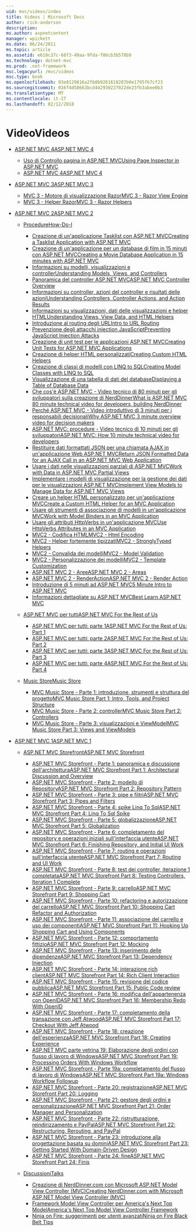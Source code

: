```yaml
---
uid: mvc/videos/index
title: Videos | Microsoft Docs
author: rick-anderson
description: 
ms.author: aspnetcontent
manager: wpickett
ms.date: 06/24/2011
ms.topic: article
ms.assetid: e618c37c-68f3-49aa-9fda-f86cb3b578b9
ms.technology: dotnet-mvc
ms.prod: .net-framework
msc.legacyurl: /mvc/videos
msc.type: book
ms.openlocfilehash: 03e8129816a2fb8b9261618207b0e1795fb7cf23
ms.sourcegitcommit: 016f4d58663bcd442930227022de23fb3abee0b3
ms.translationtype: MT
ms.contentlocale: it-IT
ms.lasthandoff: 02/12/2018
---
```

<a name="videos"></a><span data-ttu-id="88ac3-102">Video</span><span class="sxs-lookup"><span data-stu-id="88ac3-102">Videos</span></span>
====================
- [<span data-ttu-id="88ac3-103">ASP.NET MVC 4</span><span class="sxs-lookup"><span data-stu-id="88ac3-103">ASP.NET MVC 4</span></span>](mvc-4/index.md)

    - [<span data-ttu-id="88ac3-104">Uso di Controllo pagina in ASP.NET MVC</span><span class="sxs-lookup"><span data-stu-id="88ac3-104">Using Page Inspector in ASP.NET MVC</span></span>](mvc-4/using-page-inspector-in-aspnet-mvc.md)
    - [<span data-ttu-id="88ac3-105">ASP.NET MVC 4</span><span class="sxs-lookup"><span data-stu-id="88ac3-105">ASP.NET MVC 4</span></span>](mvc-4/aspnet-mvc-4.md)
- [<span data-ttu-id="88ac3-106">ASP.NET MVC 3</span><span class="sxs-lookup"><span data-stu-id="88ac3-106">ASP.NET MVC 3</span></span>](mvc-3/index.md)

    - [<span data-ttu-id="88ac3-107">MVC 3 - Motore di visualizzazione Razor</span><span class="sxs-lookup"><span data-stu-id="88ac3-107">MVC 3 - Razor View Engine</span></span>](mvc-3/mvc-3-razor-view-engine.md)
    - [<span data-ttu-id="88ac3-108">MVC 3 - Helper Razor</span><span class="sxs-lookup"><span data-stu-id="88ac3-108">MVC 3 - Razor Helpers</span></span>](mvc-3/mvc-3-razor-helpers.md)
- [<span data-ttu-id="88ac3-109">ASP.NET MVC 2</span><span class="sxs-lookup"><span data-stu-id="88ac3-109">ASP.NET MVC 2</span></span>](mvc-2/index.md)

    - [<span data-ttu-id="88ac3-110">Procedure</span><span class="sxs-lookup"><span data-stu-id="88ac3-110">How-Do-I</span></span>](mvc-2/how-do-i/index.md)

        - [<span data-ttu-id="88ac3-111">Creazione di un'applicazione Tasklist con ASP.NET MVC</span><span class="sxs-lookup"><span data-stu-id="88ac3-111">Creating a Tasklist Application with ASP.NET MVC</span></span>](mvc-2/how-do-i/creating-a-tasklist-application-with-aspnet-mvc.md)
        - [<span data-ttu-id="88ac3-112">Creazione di un'applicazione per un database di film in 15 minuti con ASP.NET MVC</span><span class="sxs-lookup"><span data-stu-id="88ac3-112">Creating a Movie Database Application in 15 minutes with ASP.NET MVC</span></span>](mvc-2/how-do-i/creating-a-movie-database-application-in-15-minutes-with-aspnet-mvc.md)
        - [<span data-ttu-id="88ac3-113">Informazioni su modelli, visualizzazioni e controller</span><span class="sxs-lookup"><span data-stu-id="88ac3-113">Understanding Models, Views, and Controllers</span></span>](mvc-2/how-do-i/understanding-models-views-and-controllers.md)
        - [<span data-ttu-id="88ac3-114">Panoramica del controller ASP.NET MVC</span><span class="sxs-lookup"><span data-stu-id="88ac3-114">ASP.NET MVC Controller Overview</span></span>](mvc-2/how-do-i/aspnet-mvc-controller-overview.md)
        - [<span data-ttu-id="88ac3-115">Informazioni su controller, azioni del controller e risultati delle azioni</span><span class="sxs-lookup"><span data-stu-id="88ac3-115">Understanding Controllers, Controller Actions, and Action Results</span></span>](mvc-2/how-do-i/understanding-controllers-controller-actions-and-action-results.md)
        - [<span data-ttu-id="88ac3-116">Informazioni su visualizzazioni, dati delle visualizzazioni e helper HTML</span><span class="sxs-lookup"><span data-stu-id="88ac3-116">Understanding Views, View Data, and HTML Helpers</span></span>](mvc-2/how-do-i/understanding-views-view-data-and-html-helpers.md)
        - [<span data-ttu-id="88ac3-117">Introduzione al routing degli URL</span><span class="sxs-lookup"><span data-stu-id="88ac3-117">Intro to URL Routing</span></span>](mvc-2/how-do-i/an-introduction-to-url-routing.md)
        - [<span data-ttu-id="88ac3-118">Prevenzione degli attacchi injection JavaScript</span><span class="sxs-lookup"><span data-stu-id="88ac3-118">Preventing JavaScript Injection Attacks</span></span>](mvc-2/how-do-i/preventing-javascript-injection-attacks.md)
        - [<span data-ttu-id="88ac3-119">Creazione di unit test per le applicazioni ASP.NET MVC</span><span class="sxs-lookup"><span data-stu-id="88ac3-119">Creating Unit Tests for ASP.NET MVC Applications</span></span>](mvc-2/how-do-i/creating-unit-tests-for-aspnet-mvc-applications.md)
        - [<span data-ttu-id="88ac3-120">Creazione di helper HTML personalizzati</span><span class="sxs-lookup"><span data-stu-id="88ac3-120">Creating Custom HTML Helpers</span></span>](mvc-2/how-do-i/creating-custom-html-helpers.md)
        - [<span data-ttu-id="88ac3-121">Creazione di classi di modelli con LINQ to SQL</span><span class="sxs-lookup"><span data-stu-id="88ac3-121">Creating Model Classes with LINQ to SQL</span></span>](mvc-2/how-do-i/creating-model-classes-with-linq-to-sql.md)
        - [<span data-ttu-id="88ac3-122">Visualizzazione di una tabella di dati del database</span><span class="sxs-lookup"><span data-stu-id="88ac3-122">Displaying a Table of Database Data</span></span>](mvc-2/how-do-i/displaying-a-table-of-database-data.md)
        - [<span data-ttu-id="88ac3-123">Che cos'è ASP.NET MVC - Video tecnico di 80 minuti per gli sviluppatori sulla creazione di NerdDinner</span><span class="sxs-lookup"><span data-stu-id="88ac3-123">What is ASP.NET MVC 80 minute technical video for developers, building NerdDinner</span></span>](mvc-2/how-do-i/what-is-aspnet-mvc-80-minute-technical-video-for-developers-building-nerddinner.md)
        - [<span data-ttu-id="88ac3-124">Perché ASP.NET MVC - Video introduttivo di 3 minuti per i responsabili decisionali</span><span class="sxs-lookup"><span data-stu-id="88ac3-124">Why ASP.NET MVC 3 minute overview video for decision makers</span></span>](mvc-2/how-do-i/why-aspnet-mvc-3-minute-overview-video-for-decision-makers.md)
        - [<span data-ttu-id="88ac3-125">ASP.NET MVC: procedure - Video tecnico di 10 minuti per gli sviluppatori</span><span class="sxs-lookup"><span data-stu-id="88ac3-125">ASP.NET MVC: How 10 minute technical video for developers</span></span>](mvc-2/how-do-i/aspnet-mvc-how-10-minute-technical-video-for-developers.md)
        - [<span data-ttu-id="88ac3-126">Restituire dati formattati JSON per una chiamata AJAX in un'applicazione Web ASP.NET MVC</span><span class="sxs-lookup"><span data-stu-id="88ac3-126">Return JSON Formatted Data for an AJAX Call in an ASP.NET MVC Web Application</span></span>](mvc-2/how-do-i/how-do-i-return-json-formatted-data-for-an-ajax-call-in-an-aspnet-mvc-web-application.md)
        - [<span data-ttu-id="88ac3-127">Usare i dati nelle visualizzazioni parziali di ASP.NET MVC</span><span class="sxs-lookup"><span data-stu-id="88ac3-127">Work with Data in ASP.NET MVC Partial Views</span></span>](mvc-2/how-do-i/how-do-i-work-with-data-in-aspnet-mvc-partial-views.md)
        - [<span data-ttu-id="88ac3-128">Implementare i modelli di visualizzazione per la gestione dei dati per le visualizzazioni ASP.NET MVC</span><span class="sxs-lookup"><span data-stu-id="88ac3-128">Implement View Models to Manage Data for ASP.NET MVC Views</span></span>](mvc-2/how-do-i/how-do-i-implement-view-models-to-manage-data-for-aspnet-mvc-views.md)
        - [<span data-ttu-id="88ac3-129">Creare un helper HTML personalizzato per un'applicazione MVC</span><span class="sxs-lookup"><span data-stu-id="88ac3-129">Create a Custom HTML Helper for an MVC Application</span></span>](mvc-2/how-do-i/how-do-i-create-a-custom-html-helper-for-an-mvc-application.md)
        - [<span data-ttu-id="88ac3-130">Usare gli strumenti di associazione di modelli in un'applicazione MVC</span><span class="sxs-lookup"><span data-stu-id="88ac3-130">Work with Model Binders in an MVC Application</span></span>](mvc-2/how-do-i/how-do-i-work-with-model-binders-in-an-mvc-application.md)
        - [<span data-ttu-id="88ac3-131">Usare gli attributi HttpVerbs in un'applicazione MVC</span><span class="sxs-lookup"><span data-stu-id="88ac3-131">Use HttpVerbs Attributes in an MVC Application</span></span>](mvc-2/how-do-i/how-do-i-use-httpverbs-attributes-in-an-mvc-application.md)
        - [<span data-ttu-id="88ac3-132">MVC2 - Codifica HTML</span><span class="sxs-lookup"><span data-stu-id="88ac3-132">MVC2 - Html Encoding</span></span>](mvc-2/how-do-i/mvc2-html-encoding.md)
        - [<span data-ttu-id="88ac3-133">MVC2 - Helper fortemente tipizzati</span><span class="sxs-lookup"><span data-stu-id="88ac3-133">MVC2 - StronglyTyped Helpers</span></span>](mvc-2/how-do-i/mvc2-stronglytyped-helpers.md)
        - [<span data-ttu-id="88ac3-134">MVC2 - Convalida dei modelli</span><span class="sxs-lookup"><span data-stu-id="88ac3-134">MVC2 - Model Validation</span></span>](mvc-2/how-do-i/mvc2-model-validation.md)
        - [<span data-ttu-id="88ac3-135">MVC2 - Personalizzazione dei modelli</span><span class="sxs-lookup"><span data-stu-id="88ac3-135">MVC2 - Template Customization</span></span>](mvc-2/how-do-i/mvc2-template-customization.md)
        - [<span data-ttu-id="88ac3-136">ASP.NET MVC 2 - Aree</span><span class="sxs-lookup"><span data-stu-id="88ac3-136">ASP.NET MVC 2 - Areas</span></span>](mvc-2/how-do-i/aspnet-mvc-2-areas.md)
        - [<span data-ttu-id="88ac3-137">ASP.NET MVC 2 - RenderAction</span><span class="sxs-lookup"><span data-stu-id="88ac3-137">ASP.NET MVC 2 - Render Action</span></span>](mvc-2/how-do-i/aspnet-mvc-2-render-action.md)
        - [<span data-ttu-id="88ac3-138">Introduzione di 5 minuti ad ASP.NET MVC</span><span class="sxs-lookup"><span data-stu-id="88ac3-138">5 Minute Intro to ASP.NET MVC</span></span>](mvc-2/how-do-i/5-minute-introduction-to-aspnet-mvc.md)
        - [<span data-ttu-id="88ac3-139">Informazioni dettagliate su ASP.NET MVC</span><span class="sxs-lookup"><span data-stu-id="88ac3-139">Best Learn ASP.NET MVC</span></span>](mvc-2/how-do-i/how-to-best-learn-asp-net-mvc.md)
    - [<span data-ttu-id="88ac3-140">ASP.NET MVC per tutti</span><span class="sxs-lookup"><span data-stu-id="88ac3-140">ASP.NET MVC For the Rest of Us</span></span>](mvc-2/aspnet-mvc-for-the-rest-of-us/index.md)

        - [<span data-ttu-id="88ac3-141">ASP.NET MVC per tutti: parte 1</span><span class="sxs-lookup"><span data-stu-id="88ac3-141">ASP.NET MVC For the Rest of Us: Part 1</span></span>](mvc-2/aspnet-mvc-for-the-rest-of-us/aspnet-mvc-for-the-rest-of-us-part-1.md)
        - [<span data-ttu-id="88ac3-142">ASP.NET MVC per tutti: parte 2</span><span class="sxs-lookup"><span data-stu-id="88ac3-142">ASP.NET MVC For the Rest of Us: Part 2</span></span>](mvc-2/aspnet-mvc-for-the-rest-of-us/aspnet-mvc-for-the-rest-of-us-part-2.md)
        - [<span data-ttu-id="88ac3-143">ASP.NET MVC per tutti: parte 3</span><span class="sxs-lookup"><span data-stu-id="88ac3-143">ASP.NET MVC For the Rest of Us: Part 3</span></span>](mvc-2/aspnet-mvc-for-the-rest-of-us/aspnet-mvc-for-the-rest-of-us-part-3.md)
        - [<span data-ttu-id="88ac3-144">ASP.NET MVC per tutti: parte 4</span><span class="sxs-lookup"><span data-stu-id="88ac3-144">ASP.NET MVC For the Rest of Us: Part 4</span></span>](mvc-2/aspnet-mvc-for-the-rest-of-us/aspnet-mvc-for-the-rest-of-us-part-4.md)
    - [<span data-ttu-id="88ac3-145">Music Store</span><span class="sxs-lookup"><span data-stu-id="88ac3-145">Music Store</span></span>](mvc-2/music-store/index.md)

        - [<span data-ttu-id="88ac3-146">MVC Music Store - Parte 1: introduzione, strumenti e struttura del progetto</span><span class="sxs-lookup"><span data-stu-id="88ac3-146">MVC Music Store Part 1: Intro, Tools, and Project Structure</span></span>](mvc-2/music-store/mvc-music-store-part-1-intro-tools-and-project-structure.md)
        - [<span data-ttu-id="88ac3-147">MVC Music Store - Parte 2: controller</span><span class="sxs-lookup"><span data-stu-id="88ac3-147">MVC Music Store Part 2: Controllers</span></span>](mvc-2/music-store/mvc-music-store-part-2-controllers.md)
        - [<span data-ttu-id="88ac3-148">MVC Music Store - Parte 3: visualizzazioni e ViewModel</span><span class="sxs-lookup"><span data-stu-id="88ac3-148">MVC Music Store Part 3: Views and ViewModels</span></span>](mvc-2/music-store/mvc-music-store-part-3-views-and-viewmodels.md)
- [<span data-ttu-id="88ac3-149">ASP.NET MVC 1</span><span class="sxs-lookup"><span data-stu-id="88ac3-149">ASP.NET MVC 1</span></span>](mvc-1/index.md)

    - [<span data-ttu-id="88ac3-150">ASP.NET MVC Storefront</span><span class="sxs-lookup"><span data-stu-id="88ac3-150">ASP.NET MVC Storefront</span></span>](mvc-1/aspnet-mvc-storefront/index.md)

        - [<span data-ttu-id="88ac3-151">ASP.NET MVC Storefront - Parte 1: panoramica e discussione dell'architettura</span><span class="sxs-lookup"><span data-stu-id="88ac3-151">ASP.NET MVC Storefront Part 1: Architectural Discussion and Overview</span></span>](mvc-1/aspnet-mvc-storefront/aspnet-mvc-storefront-part-1-architectural-discussion-and-overview.md)
        - [<span data-ttu-id="88ac3-152">ASP.NET MVC Storefront - Parte 2: modello di Repository</span><span class="sxs-lookup"><span data-stu-id="88ac3-152">ASP.NET MVC Storefront Part 2: Repository Pattern</span></span>](mvc-1/aspnet-mvc-storefront/aspnet-mvc-storefront-part-2-the-repository-pattern.md)
        - [<span data-ttu-id="88ac3-153">ASP.NET MVC Storefront - Parte 3: pipe e filtri</span><span class="sxs-lookup"><span data-stu-id="88ac3-153">ASP.NET MVC Storefront Part 3: Pipes and Filters</span></span>](mvc-1/aspnet-mvc-storefront/aspnet-mvc-storefront-part-3-pipes-and-filters.md)
        - [<span data-ttu-id="88ac3-154">ASP.NET MVC Storefront - Parte 4: spike Linq To Sql</span><span class="sxs-lookup"><span data-stu-id="88ac3-154">ASP.NET MVC Storefront Part 4: Linq To Sql Spike</span></span>](mvc-1/aspnet-mvc-storefront/aspnet-mvc-storefront-part-4-linq-to-sql-spike.md)
        - [<span data-ttu-id="88ac3-155">ASP.NET MVC Storefront - Parte 5: globalizzazione</span><span class="sxs-lookup"><span data-stu-id="88ac3-155">ASP.NET MVC Storefront Part 5: Globalization</span></span>](mvc-1/aspnet-mvc-storefront/aspnet-mvc-storefront-part-5-globalization.md)
        - [<span data-ttu-id="88ac3-156">ASP.NET MVC Storefront - Parte 6: completamento del repository e operazioni iniziali sull'interfaccia utente</span><span class="sxs-lookup"><span data-stu-id="88ac3-156">ASP.NET MVC Storefront Part 6: Finishing Repository, and Initial UI Work</span></span>](mvc-1/aspnet-mvc-storefront/aspnet-mvc-storefront-part-6-finishing-the-repository-and-initial-ui-work.md)
        - [<span data-ttu-id="88ac3-157">ASP.NET MVC Storefront - Parte 7: routing e operazioni sull'interfaccia utente</span><span class="sxs-lookup"><span data-stu-id="88ac3-157">ASP.NET MVC Storefront Part 7: Routing and UI Work</span></span>](mvc-1/aspnet-mvc-storefront/aspnet-mvc-storefront-part-7-routing-and-ui-work.md)
        - [<span data-ttu-id="88ac3-158">ASP.NET MVC Storefront - Parte 8: test dei controller, iterazione 1 completata</span><span class="sxs-lookup"><span data-stu-id="88ac3-158">ASP.NET MVC Storefront Part 8: Testing Controllers, Iteration 1 Complete</span></span>](mvc-1/aspnet-mvc-storefront/aspnet-mvc-storefront-part-8-testing-controllers-iteration-1-complete.md)
        - [<span data-ttu-id="88ac3-159">ASP.NET MVC Storefront - Parte 9: carrello</span><span class="sxs-lookup"><span data-stu-id="88ac3-159">ASP.NET MVC Storefront Part 9: Shopping Cart</span></span>](mvc-1/aspnet-mvc-storefront/aspnet-mvc-storefront-part-9-the-shopping-cart.md)
        - [<span data-ttu-id="88ac3-160">ASP.NET MVC Storefront - Parte 10: refactoring e autorizzazione del carrello</span><span class="sxs-lookup"><span data-stu-id="88ac3-160">ASP.NET MVC Storefront Part 10: Shopping Cart Refactor and Authorization</span></span>](mvc-1/aspnet-mvc-storefront/aspnet-mvc-storefront-part-10-shopping-cart-refactor-and-authorization.md)
        - [<span data-ttu-id="88ac3-161">ASP.NET MVC Storefront - Parte 11: associazione del carrello e uso dei componenti</span><span class="sxs-lookup"><span data-stu-id="88ac3-161">ASP.NET MVC Storefront Part 11: Hooking Up Shopping Cart and Using Components</span></span>](mvc-1/aspnet-mvc-storefront/aspnet-mvc-storefront-part-11-hooking-up-the-shopping-cart-and-using-components.md)
        - [<span data-ttu-id="88ac3-162">ASP.NET MVC Storefront - Parte 12: comportamento fittizio</span><span class="sxs-lookup"><span data-stu-id="88ac3-162">ASP.NET MVC Storefront Part 12: Mocking</span></span>](mvc-1/aspnet-mvc-storefront/aspnet-mvc-storefront-part-12-mocking.md)
        - [<span data-ttu-id="88ac3-163">ASP.NET MVC Storefront - Parte 13: inserimento delle dipendenze</span><span class="sxs-lookup"><span data-stu-id="88ac3-163">ASP.NET MVC Storefront Part 13: Dependency Injection</span></span>](mvc-1/aspnet-mvc-storefront/aspnet-mvc-storefront-part-13-dependency-injection.md)
        - [<span data-ttu-id="88ac3-164">ASP.NET MVC Storefront - Parte 14: interazione rich client</span><span class="sxs-lookup"><span data-stu-id="88ac3-164">ASP.NET MVC Storefront Part 14: Rich Client Interaction</span></span>](mvc-1/aspnet-mvc-storefront/aspnet-mvc-storefront-part-14-rich-client-interaction.md)
        - [<span data-ttu-id="88ac3-165">ASP.NET MVC Storefront - Parte 15: revisione del codice pubblica</span><span class="sxs-lookup"><span data-stu-id="88ac3-165">ASP.NET MVC Storefront Part 15: Public Code review</span></span>](mvc-1/aspnet-mvc-storefront/aspnet-mvc-storefront-part-15-public-code-review.md)
        - [<span data-ttu-id="88ac3-166">ASP.NET MVC Storefront - Parte 16: modifica dell'appartenenza con OpenID</span><span class="sxs-lookup"><span data-stu-id="88ac3-166">ASP.NET MVC Storefront Part 16: Membership Redo With OpenID</span></span>](mvc-1/aspnet-mvc-storefront/aspnet-mvc-storefront-part-16-membership-redo-with-openid.md)
        - [<span data-ttu-id="88ac3-167">ASP.NET MVC Storefront - Parte 17: completamento della transazione con Jeff Atwood</span><span class="sxs-lookup"><span data-stu-id="88ac3-167">ASP.NET MVC Storefront Part 17: Checkout With Jeff Atwood</span></span>](mvc-1/aspnet-mvc-storefront/aspnet-mvc-storefront-part-17-checkout-with-jeff-atwood.md)
        - [<span data-ttu-id="88ac3-168">ASP.NET MVC Storefront - Parte 18: creazione dell'esperienza</span><span class="sxs-lookup"><span data-stu-id="88ac3-168">ASP.NET MVC Storefront Part 18: Creating Experience</span></span>](mvc-1/aspnet-mvc-storefront/aspnet-mvc-storefront-part-18-creating-an-experience.md)
        - [<span data-ttu-id="88ac3-169">ASP.NET MVC parte vetrina 19: Elaborazione degli ordini con flusso di lavoro di Windows</span><span class="sxs-lookup"><span data-stu-id="88ac3-169">ASP.NET MVC Storefront Part 19: Processing Orders With Windows Workflow</span></span>](mvc-1/aspnet-mvc-storefront/aspnet-mvc-storefront-part-19-processing-orders-with-windows-workflow.md)
        - [<span data-ttu-id="88ac3-170">ASP.NET MVC Storefront - Parte 19a: completamento del flusso di lavoro di Windows</span><span class="sxs-lookup"><span data-stu-id="88ac3-170">ASP.NET MVC Storefront Part 19a: Windows Workflow Followup</span></span>](mvc-1/aspnet-mvc-storefront/aspnet-mvc-storefront-part-19a-windows-workflow-followup.md)
        - [<span data-ttu-id="88ac3-171">ASP.NET MVC Storefront - Parte 20: registrazione</span><span class="sxs-lookup"><span data-stu-id="88ac3-171">ASP.NET MVC Storefront Part 20: Logging</span></span>](mvc-1/aspnet-mvc-storefront/aspnet-mvc-storefront-part-20-logging.md)
        - [<span data-ttu-id="88ac3-172">ASP.NET MVC Storefront - Parte 21: gestore degli ordini e personalizzazione</span><span class="sxs-lookup"><span data-stu-id="88ac3-172">ASP.NET MVC Storefront Part 21: Order Manager and Personalization</span></span>](mvc-1/aspnet-mvc-storefront/aspnet-mvc-storefront-part-21-order-manager-and-personalization.md)
        - [<span data-ttu-id="88ac3-173">ASP.NET MVC Storefront - Parte 22: ristrutturazione, reindirizzamento e PayPal</span><span class="sxs-lookup"><span data-stu-id="88ac3-173">ASP.NET MVC Storefront Part 22: Restructuring, Rerouting, and PayPal</span></span>](mvc-1/aspnet-mvc-storefront/aspnet-mvc-storefront-part-22-restructuring-rerouting-and-paypal.md)
        - [<span data-ttu-id="88ac3-174">ASP.NET MVC Storefront - Parte 23: introduzione alla progettazione basata su domini</span><span class="sxs-lookup"><span data-stu-id="88ac3-174">ASP.NET MVC Storefront Part 23: Getting Started With Domain-Driven Design</span></span>](mvc-1/aspnet-mvc-storefront/aspnet-mvc-storefront-part-23-getting-started-with-domain-driven-design.md)
        - [<span data-ttu-id="88ac3-175">ASP.NET MVC Storefront - Parte 24: fine</span><span class="sxs-lookup"><span data-stu-id="88ac3-175">ASP.NET MVC Storefront Part 24: Finis</span></span>](mvc-1/aspnet-mvc-storefront/aspnet-mvc-storefront-part-24-finis.md)
    - [<span data-ttu-id="88ac3-176">Discussioni</span><span class="sxs-lookup"><span data-stu-id="88ac3-176">Talks</span></span>](mvc-1/conference-presentations/index.md)

        - [<span data-ttu-id="88ac3-177">Creazione di NerdDinner.com con Microsoft ASP.NET Model View Controller (MVC)</span><span class="sxs-lookup"><span data-stu-id="88ac3-177">Creating NerdDinner.com with Microsoft ASP.NET Model View Controller (MVC)</span></span>](mvc-1/conference-presentations/creating-nerddinnercom-with-microsoft-aspnet-model-view-controller-mvc.md)
        - [<span data-ttu-id="88ac3-178">Framework Model View Controller per America's Next Top Model</span><span class="sxs-lookup"><span data-stu-id="88ac3-178">America's Next Top Model View Controller Framework</span></span>](mvc-1/conference-presentations/americas-next-top-model-view-controller-framework.md)
        - [<span data-ttu-id="88ac3-179">Ninja on Fire: suggerimenti per utenti avanzati</span><span class="sxs-lookup"><span data-stu-id="88ac3-179">Ninja on Fire Black Belt Tips</span></span>](mvc-1/conference-presentations/ninja-on-fire-black-belt-tips.md)
